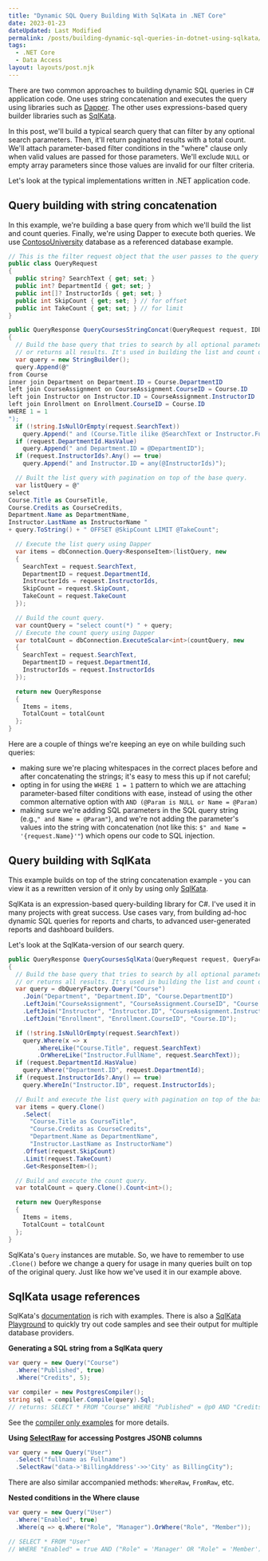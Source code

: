 ```yaml
---
title: "Dynamic SQL Query Building With SqlKata in .NET Core"
date: 2023-01-23
dateUpdated: Last Modified
permalink: /posts/building-dynamic-sql-queries-in-dotnet-using-sqlkata/
tags:
  - .NET Core
  - Data Access
layout: layouts/post.njk
---
```


There are two common approaches to building dynamic SQL queries in C# application code. One uses string concatenation and executes the query using libraries such as [Dapper](https://github.com/DapperLib/Dapper/blob/main/Readme.md). The other uses expressions-based query builder libraries such as [SqlKata](https://sqlkata.com/).

In this post, we'll build a typical search query that can filter by any optional search parameters. Then, it'll return paginated results with a total count. We'll attach parameter-based filter conditions in the "where" clause only when valid values are passed for those parameters. We'll exclude `NULL` or empty array parameters since those values are invalid for our filter criteria.

Let's look at the typical implementations written in .NET application code.

## Query building with string concatenation
In this example, we're building a base query from which we'll build the list and count queries. Finally, we're using Dapper to execute both queries. We use [ContosoUniversity](https://learn.microsoft.com/en-us/aspnet/core/data/ef-mvc/complex-data-model/_static/diagram.png?view=aspnetcore-7.0) database as a referenced database example.

```csharp
// This is the filter request object that the user passes to the query
public class QueryRequest
{
  public string? SearchText { get; set; }
  public int? DepartmentId { get; set; }
  public int[]? InstructorIds { get; set; }
  public int SkipCount { get; set; } // for offset
  public int TakeCount { get; set; } // for limit
}

public QueryResponse QueryCoursesStringConcat(QueryRequest request, IDbConnection dbConnection)
{
  // Build the base query that tries to search by all optional parameters if provided,
  // or returns all results. It's used in building the list and count queries bellow.
  var query = new StringBuilder();
  query.Append(@"
from Course
inner join Department on Department.ID = Course.DepartmentID
left join CourseAssignment on CourseAssignment.CourseID = Course.ID
left join Instructor on Instructor.ID = CourseAssignment.InstructorID
left join Enrollment on Enrollment.CourseID = Course.ID
WHERE 1 = 1
");
  if (!string.IsNullOrEmpty(request.SearchText))
    query.Append(" and (Course.Title ilike @SearchText or Instructor.FullName ilike @SearchText)");
  if (request.DepartmentId.HasValue)
    query.Append(" and Department.ID = @DepartmentID");
  if (request.InstructorIds?.Any() == true)
    query.Append(" and Instructor.ID = any(@InstructorIds)");

  // Built the list query with pagination on top of the base query.
  var listQuery = @"
select 
Course.Title as CourseTitle,
Course.Credits as CourseCredits,
Department.Name as DepartmentName,
Instructor.LastName as InstructorName "
+ query.ToString() + " OFFSET @SkipCount LIMIT @TakeCount";

  // Execute the list query using Dapper
  var items = dbConnection.Query<ResponseItem>(listQuery, new
  {
    SearchText = request.SearchText,
    DepartmentID = request.DepartmentId,
    InstructorIds = request.InstructorIds,
    SkipCount = request.SkipCount,
    TakeCount = request.TakeCount
  });

  // Build the count query.
  var countQuery = "select count(*) " + query;
  // Execute the count query using Dapper
  var totalCount = dbConnection.ExecuteScalar<int>(countQuery, new
  {
    SearchText = request.SearchText,
    DepartmentID = request.DepartmentId,
    InstructorIds = request.InstructorIds
  });

  return new QueryResponse
  {
    Items = items,
    TotalCount = totalCount
  };
}
```

Here are a couple of things we're keeping an eye on while building such queries:
- making sure we're placing whitespaces in the correct places before and after concatenating the strings; it's easy to mess this up if not careful;
- opting in for using the `WHERE 1 = 1` pattern to which we are attaching parameter-based filter conditions with ease, instead of using the other common alternative option with `AND (@Param is NULL or Name = @Param)`
- making sure we're adding SQL parameters in the SQL query string (e.g.,`" and Name = @Param"`), and we're not adding the parameter's values into the string with concatenation (not like this: `$" and Name = '{request.Name}'"`) which opens our code to SQL injection.

## Query building with SqlKata
This example builds on top of the string concatenation example - you can view it as a rewritten version of it only by using only [SqlKata](https://sqlkata.com/).

SqlKata is an expression-based query-building library for C#. I've used it in many projects with great success. Use cases vary, from building ad-hoc dynamic SQL queries for reports and charts, to advanced user-generated reports and dashboard builders.

Let's look at the SqlKata-version of our search query.

```csharp
public QueryResponse QueryCoursesSqlKata(QueryRequest request, QueryFactory dbQueryFactory)
{
  // Build the base query that tries to search by all optional parameters if provided,
  // or returns all results. It's used in building the list and count queries bellow.
  var query = dbQueryFactory.Query("Course")
    .Join("Department", "Department.ID", "Course.DepartmentID")
    .LeftJoin("CourseAssignment", "CourseAssignment.CourseID", "Course.ID")
    .LeftJoin("Instructor", "Instructor.ID", "CourseAssignment.InstructorID")
    .LeftJoin("Enrollment", "Enrollment.CourseID", "Course.ID");

  if (!string.IsNullOrEmpty(request.SearchText))
    query.Where(x => x
        .WhereLike("Course.Title", request.SearchText)
        .OrWhereLike("Instructor.FullName", request.SearchText));
  if (request.DepartmentId.HasValue)
    query.Where("Department.ID", request.DepartmentId);
  if (request.InstructorIds?.Any() == true)
    query.WhereIn("Instructor.ID", request.InstructorIds);

  // Built and execute the list query with pagination on top of the base query.
  var items = query.Clone()
    .Select(
      "Course.Title as CourseTitle",
      "Course.Credits as CourseCredits",
      "Department.Name as DepartmentName",
      "Instructor.LastName as InstructorName")
    .Offset(request.SkipCount)
    .Limit(request.TakeCount)
    .Get<ResponseItem>();

  // Build and execute the count query.
  var totalCount = query.Clone().Count<int>();

  return new QueryResponse
  {
    Items = items,
    TotalCount = totalCount
  };
}
```

SqlKata's `Query` instances are mutable. So, we have to remember to use `.Clone()` before we change a query for usage in many queries built on top of the original query. Just like how we've used it in our example above.

## SqlKata usage references

SqlKata's [documentation](https://sqlkata.com/docs) is rich with examples. There is also a [SqlKata Playground](https://sqlkata.com/playground) to quickly try out code samples and see their output for multiple database providers.

**Generating a SQL string from a SqlKata query**
```csharp
var query = new Query("Course")
  .Where("Published", true)
  .Where("Credits", 5);

var compiler = new PostgresCompiler();
string sql = compiler.Compile(query).Sql;
// returns: SELECT * FROM "Course" WHERE "Published" = @p0 AND "Credits" = @p1
```
See the [compiler only examples](https://sqlkata.com/docs/#compile-only-example) for more details.

**Using [SelectRaw](https://sqlkata.com/docs/select#raw) for accessing Postgres JSONB columns**
```csharp
var query = new Query("User")
  .Select("fullname as Fullname")
  .SelectRaw("data->'BillingAddress'->>'City' as BillingCity");
```
There are also similar accompanied methods: `WhereRaw`, `FromRaw`, etc.

**Nested conditions in the Where clause**
```csharp
var query = new Query("User")
  .Where("Enabled", true)
  .Where(q => q.Where("Role", "Manager").OrWhere("Role", "Member"));

// SELECT * FROM "User" 
// WHERE "Enabled" = true AND ("Role" = 'Manager' OR "Role" = 'Member')
```
